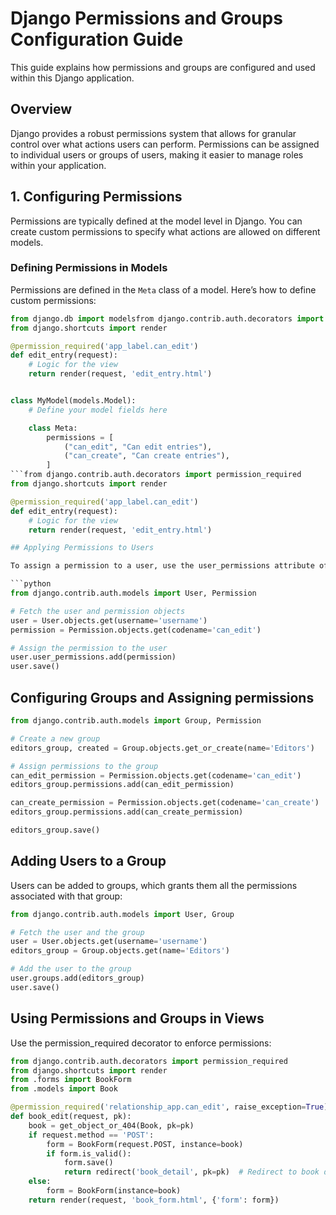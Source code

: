 # Django Permissions and Groups Configuration Guide

This guide explains how permissions and groups are configured and used within this Django application. 

## Overview

Django provides a robust permissions system that allows for granular control over what actions users can perform. Permissions can be assigned to individual users or groups of users, making it easier to manage roles within your application.

## 1. Configuring Permissions

Permissions are typically defined at the model level in Django. You can create custom permissions to specify what actions are allowed on different models.

### Defining Permissions in Models

Permissions are defined in the `Meta` class of a model. Here’s how to define custom permissions:

```python
from django.db import modelsfrom django.contrib.auth.decorators import permission_required
from django.shortcuts import render

@permission_required('app_label.can_edit')
def edit_entry(request):
    # Logic for the view
    return render(request, 'edit_entry.html')


class MyModel(models.Model):
    # Define your model fields here

    class Meta:
        permissions = [
            ("can_edit", "Can edit entries"),
            ("can_create", "Can create entries"),
        ]
```from django.contrib.auth.decorators import permission_required
from django.shortcuts import render

@permission_required('app_label.can_edit')
def edit_entry(request):
    # Logic for the view
    return render(request, 'edit_entry.html')

## Applying Permissions to Users

To assign a permission to a user, use the user_permissions attribute of the User model:

```python
from django.contrib.auth.models import User, Permission

# Fetch the user and permission objects
user = User.objects.get(username='username')
permission = Permission.objects.get(codename='can_edit')

# Assign the permission to the user
user.user_permissions.add(permission)
user.save()
```

## Configuring Groups and Assigning permissions

```python
from django.contrib.auth.models import Group, Permission

# Create a new group
editors_group, created = Group.objects.get_or_create(name='Editors')

# Assign permissions to the group
can_edit_permission = Permission.objects.get(codename='can_edit')
editors_group.permissions.add(can_edit_permission)

can_create_permission = Permission.objects.get(codename='can_create')
editors_group.permissions.add(can_create_permission)

editors_group.save()
```

## Adding Users to a Group
Users can be added to groups, which grants them all the permissions associated with that group:
```python
from django.contrib.auth.models import User, Group

# Fetch the user and the group
user = User.objects.get(username='username')
editors_group = Group.objects.get(name='Editors')

# Add the user to the group
user.groups.add(editors_group)
user.save()
```

## Using Permissions and Groups in Views
Use the permission_required decorator to enforce permissions:

```python
from django.contrib.auth.decorators import permission_required
from django.shortcuts import render
from .forms import BookForm
from .models import Book

@permission_required('relationship_app.can_edit', raise_exception=True)
def book_edit(request, pk):
    book = get_object_or_404(Book, pk=pk)
    if request.method == 'POST':
        form = BookForm(request.POST, instance=book)
        if form.is_valid():
            form.save()
            return redirect('book_detail', pk=pk)  # Redirect to book detail view or desired page
    else:
        form = BookForm(instance=book)
    return render(request, 'book_form.html', {'form': form})

```